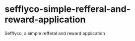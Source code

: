 # sefflyco-simple-refferal-and-reward-application
Sefflyco, a simple refferal and reward application
